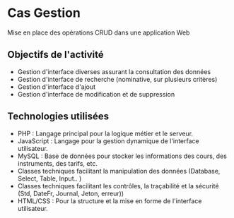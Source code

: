 # Cas Gestion
Mise en place des opérations CRUD dans une application Web

## Objectifs de l'activité

*   Gestion d'interface diverses assurant la consultation des données
*	Gestion d'interface de recherche (nominative, sur plusieurs critères)
*	Gestion d'interface d'ajout
*   Gestion d'interface de modification et de suppression

## Technologies utilisées
* PHP : Langage principal pour la logique métier et le serveur.
* JavaScript : Langage pour la gestion dynamique de l'interface utilisateur.
* MySQL : Base de données pour stocker les informations des cours, des instruments, des tarifs, etc.
* Classes techniques facilitant la manipulation des données (Database, Select, Table, Input.. )
* Classes techniques facilitant les contrôles, la traçabilité et la sécurité (Std, DateFr, Journal, Jeton, erreur))
* HTML/CSS : Pour la structure et la mise en forme de l'interface utilisateur.

